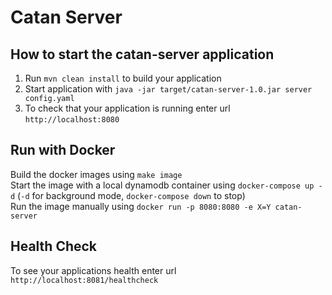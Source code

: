 # Catan Server

How to start the catan-server application
---

1. Run `mvn clean install` to build your application
1. Start application with `java -jar target/catan-server-1.0.jar server config.yaml`
1. To check that your application is running enter url `http://localhost:8080`

Run with Docker
---

Build the docker images using `make image`\
Start the image with a local dynamodb container using `docker-compose up -d` (`-d` for background mode,
`docker-compose down` to stop)\
Run the image manually using `docker run -p 8080:8080 -e X=Y catan-server`

Health Check
---

To see your applications health enter url `http://localhost:8081/healthcheck`
